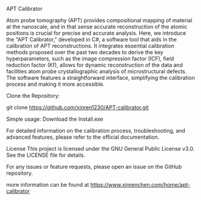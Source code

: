 APT Calibrator

Atom probe tomography (APT) provides compositional mapping of material at the nanoscale, and in that sense accurate reconstruction of the atomic positions is crucial for precise and accurate analysis. Here, we introduce the "APT Calibrator," developed in C#, a software tool that aids in the calibration of APT reconstructions. It integrates essential calibration methods proposed over the past two decades to derive the key hyperparameters, such as the image compression factor (ICF), field reduction factor (Kf), allows for dynamic reconstruction of the data and facilities atom probe crystallographic analysis of microstructural defects. The software features a straightforward interface, simplifying the calibration process and making it more accessible.


Clone the Repository:

git clone https://github.com/xinren1230/APT-calibrator.git

Simple usage:
Download the Install.exe


For detailed information on the calibration process, troubleshooting, and advanced features, please refer to the official documentation.

License
This project is licensed under the GNU General Public License v3.0. See the LICENSE file for details.

For any issues or feature requests, please open an issue on the GitHub repository.


more information can be found at https://www.xinrenchen.com/home/apt-calibrator

